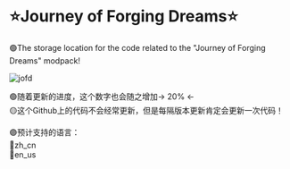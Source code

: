 # ⭐Journey of Forging Dreams⭐
🟢The storage location for the code related to the "Journey of Forging Dreams" modpack!

![jofd](https://github.com/user-attachments/assets/f51cb945-73ca-4b5c-8284-c99db33a8514)

🟢随着更新的进度，这个数字也会随之增加→ 20% ←                       
🟡这个Github上的代码不会经常更新，但是每隔版本更新肯定会更新一次代码！

🟣预计支持的语言：                    
  🔹zh_cn                    
  🔹en_us                    

